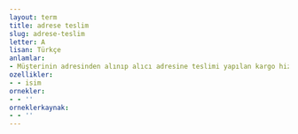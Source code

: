 ```yaml
---
layout: term
title: adrese teslim
slug: adrese-teslim
letter: A
lisan: Türkçe
anlamlar:
- Müşterinin adresinden alınıp alıcı adresine teslimi yapılan kargo hizmeti
ozellikler:
- - isim
ornekler:
- - ''
orneklerkaynak:
- - ''
---
```

